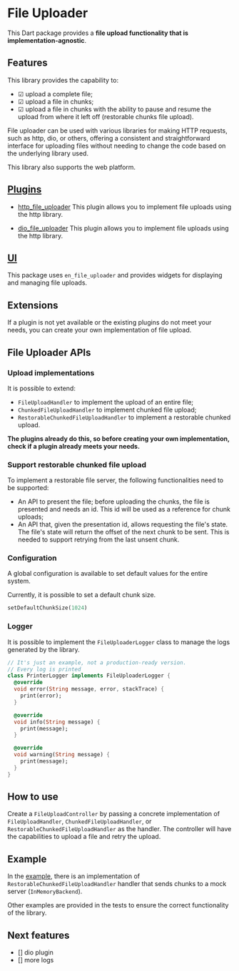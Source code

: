 # File Uploader

This Dart package provides a **file upload functionality that is implementation-agnostic**.

## Features

This library provides the capability to:

- ☑ upload a complete file;
- ☑ upload a file in chunks;
- ☑ upload a file in chunks with the ability to pause and resume the upload from where it left off (restorable chunks file upload).

File uploader can be used with various libraries for making HTTP requests, such as http, dio, or others, offering a consistent and straightforward interface for uploading files without needing to change the code based on the underlying library used.

This library also supports the web platform.

## [Plugins](https://github.com/MattiaPispisa/file_uploader/tree/main/plugins)

- [http_file_uploader](https://pub.dev/packages/http_file_uploader) This plugin allows you to implement file uploads using the http library.

- [dio_file_uploader](https://pub.dev/packages/dio_file_uploader) This plugin allows you to implement file uploads using the http library.

## [UI](https://pub.dev/packages/flutter_file_uploader)

This package uses `en_file_uploader` and provides widgets for displaying and managing file uploads.

## Extensions

If a plugin is not yet available or the existing plugins do not meet your needs, you can create your own implementation of file upload.

## File Uploader APIs

### Upload implementations

It is possible to extend:

- `FileUploadHandler` to implement the upload of an entire file;
- `ChunkedFileUploadHandler` to implement chunked file upload;
- `RestorableChunkedFileUploadHandler` to implement a restorable chunked upload.

**The plugins already do this, so before creating your own implementation, check if a plugin already meets your needs.**

### Support restorable chunked file upload

To implement a restorable file server, the following functionalities need to be supported:

- An API to present the file; before uploading the chunks, the file is presented and needs an id. This id will be used as a reference for chunk uploads;
- An API that, given the presentation id, allows requesting the file's state. The file's state will return the offset of the next chunk to be sent. This is needed to support retrying from the last unsent chunk.

### Configuration

A global configuration is available to set default values for the entire system.

Currently, it is possible to set a default chunk size.

```dart
setDefaultChunkSize(1024)
```

### Logger

It is possible to implement the `FileUploaderLogger` class to manage the logs generated by the library.

```dart
// It's just an example, not a production-ready version.
// Every log is printed
class PrinterLogger implements FileUploaderLogger {
  @override
  void error(String message, error, stackTrace) {
    print(error);
  }

  @override
  void info(String message) {
    print(message);
  }

  @override
  void warning(String message) {
    print(message);
  }
}
```

## How to use

Create a `FileUploadController` by passing a concrete implementation of `FileUploadHandler`, `ChunkedFileUploadHandler`, or `RestorableChunkedFileUploadHandler` as the handler. The controller will have the capabilities to upload a file and retry the upload.

## Example

In the [example](https://github.com/MattiaPispisa/file_uploader/blob/main/file_uploader/example/lib/main.dart), there is an implementation of `RestorableChunkedFileUploadHandler` handler that sends chunks to a mock server (`InMemoryBackend`).

Other examples are provided in the tests to ensure the correct functionality of the library.

## Next features

- [] dio plugin
- [] more logs
